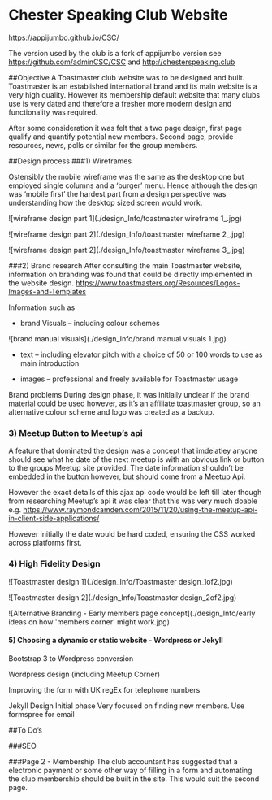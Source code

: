 # Chester Speaking Club Website
https://appijumbo.github.io/CSC/


The version used by the club is a fork of appijumbo version see https://github.com/adminCSC/CSC and http://chesterspeaking.club 

##Objective
A Toastmaster club website was to be designed and built. Toastmaster is an established international brand and its main website is a very high quality. However its membership default website that many clubs use is very dated and therefore a fresher more modern design and functionality was required.

After some consideration it was felt that a two page design, first page qualify and quantify potential new members. Second page, provide resources, news, polls or similar for the group members. 

##Design process
###1) Wireframes

Ostensibly the mobile wireframe was the same as the desktop one but employed single columns and a ‘burger’ menu. Hence although the design was ‘mobile first’ the hardest part from a design perspective was understanding how the desktop sized screen would work.


![wireframe design part 1](./design_Info/toastmaster wireframe 1_.jpg)

![wireframe design part 2](./design_Info/toastmaster wireframe 2_.jpg)

![wireframe design part 2](./design_Info/toastmaster wireframe 3_.jpg)


###2) Brand research 
After consulting the main Toastmaster website, information on branding was found that could be directly implemented in the website design. https://www.toastmasters.org/Resources/Logos-Images-and-Templates 

Information such as
  * brand Visuals – including colour schemes 

![brand manual visuals](./design_Info/brand manual visuals 1.jpg)

  * text – including elevator pitch with a choice of 50 or 100 words to use as main introduction

  * images – professional and freely available for Toastmaster usage



Brand problems 
During design phase, it was initially unclear if the brand material could be used however, as it’s an affiliate toastmaster group, so an alternative colour scheme and logo was created as a backup. 







### 3) Meetup Button to Meetup’s api
A feature that dominated the design was a concept that imdeiatley anyone should see what he date of the next meetup is with an obvious link or button to the groups Meetup site provided. The date information shouldn’t be embedded in the button however, but should come from a Meetup Api.

However the exact details of this ajax api code would be left till later though from researching Meetup’s api  it was clear that this was very much doable e.g. https://www.raymondcamden.com/2015/11/20/using-the-meetup-api-in-client-side-applications/ 

However initially the date would be hard coded, ensuring the CSS worked across platforms first.





### 4) High Fidelity Design

![Toastmaster design 1](./design_Info/Toastmaster design_1of2.jpg)

![Toastmaster design 2](./design_Info/Toastmaster design_2of2.jpg)

![Alternative Branding - Early members page concept](./design_Info/early ideas on how 'members corner' might work.jpg)



#### 5) Choosing a dynamic or static website - Wordpress or Jekyll


Bootstrap 3 to Wordpress conversion



Wordpress design
(including Meetup Corner)

Improving the form with UK regEx for telephone numbers

Jekyll Design
Initial phase Very focused on finding new members.
Use formspree for email


##To Do’s

###SEO


###Page 2 - Membership
The club accountant has suggested that a electronic payment or some other way of filling in a form and automating the club membership should be built in the site. This would suit the second page.

